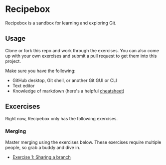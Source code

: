 # Recipebox
Recipebox is a sandbox for learning and exploring Git.

## Usage
Clone or fork this repo and work through the exercises. You can also come up with your own exercises and submit a pull request to get them into this project.

Make sure you have the following:
* GitHub desktop, Git shell, or another Git GUI or CLI
* Text editor
* Knowledge of markdown (here's a helpful [cheatsheet](https://github.com/adam-p/markdown-here/wiki/Markdown-Cheatsheet))

## Excercises 
Right now, Recipebox only has the following exercises. 

### Merging
Master merging using the exercises below. These exercises require multiple people, so grab a buddy and dive in.
* [Exercise 1: Sharing a branch](Merging_exercise_1.md)
